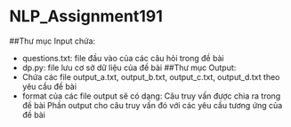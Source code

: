 # NLP_Assignment191
##Thư mục Input chứa:
- questions.txt: file đầu vào của các câu hỏi trong đề bài
- dp.py: file lưu cơ sở dữ liệu của đề bài
##Thư mục Output:
- Chứa các file output_a.txt, output_b.txt, output_c.txt, output_d.txt theo yêu cầu đề bài
- format của các file output sẽ có dạng:
    Câu truy vấn được chia ra trong đề bài
    Phần output cho câu truy vấn đó với các yêu cầu tương ứng của đề bài 